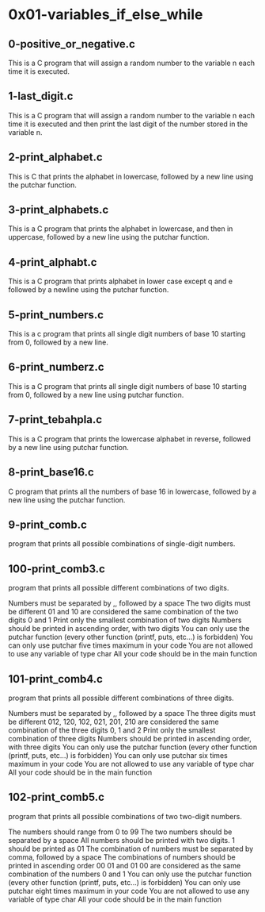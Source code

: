 # 0x01-variables_if_else_while

## 0-positive_or_negative.c
This is a C program that  will assign a random number to the variable n each time it is executed.
## 1-last_digit.c
This is a C program that will assign a random number to the variable n each time it is executed and then print the last digit of the number stored in the variable n.
## 2-print_alphabet.c
This is C that  prints the alphabet in lowercase, followed by a new line using the putchar function.
## 3-print_alphabets.c
This is a C program that prints the alphabet in lowercase, and then in uppercase, followed by a new line using the putchar function.
## 4-print_alphabt.c
This is a C program that prints alphabet in lower case except q and e followed by a newline using the putchar function.
## 5-print_numbers.c
This is a c program that prints all single digit numbers of base 10 starting from 0, followed by a new line.
## 6-print_numberz.c
This is a C program that prints all single digit numbers of base 10 starting from 0, followed by a new line using putchar function.
## 7-print_tebahpla.c
This is a C program that prints the lowercase alphabet in reverse, followed by a new line using putchar function.
## 8-print_base16.c
C program that  prints all the numbers of base 16 in lowercase, followed by a new line using the putchar function.
## 9-print_comb.c
program that prints all possible combinations of single-digit numbers.
## 100-print_comb3.c
program that prints all possible different combinations of two digits.

Numbers must be separated by ,, followed by a space
The two digits must be different
01 and 10 are considered the same combination of the two digits 0 and 1
Print only the smallest combination of two digits
Numbers should be printed in ascending order, with two digits
You can only use the putchar function (every other function (printf, puts, etc…) is forbidden)
You can only use putchar five times maximum in your code
You are not allowed to use any variable of type char
All your code should be in the main function
## 101-print_comb4.c
program that prints all possible different combinations of three digits.

Numbers must be separated by ,, followed by a space
The three digits must be different
012, 120, 102, 021, 201, 210 are considered the same combination of the three digits 0, 1 and 2
Print only the smallest combination of three digits
Numbers should be printed in ascending order, with three digits
You can only use the putchar function (every other function (printf, puts, etc…) is forbidden)
You can only use putchar six times maximum in your code
You are not allowed to use any variable of type char
All your code should be in the main function
## 102-print_comb5.c
 program that prints all possible combinations of two two-digit numbers.

The numbers should range from 0 to 99
The two numbers should be separated by a space
All numbers should be printed with two digits. 1 should be printed as 01
The combination of numbers must be separated by comma, followed by a space
The combinations of numbers should be printed in ascending order
00 01 and 01 00 are considered as the same combination of the numbers 0 and 1
You can only use the putchar function (every other function (printf, puts, etc…) is forbidden)
You can only use putchar eight times maximum in your code
You are not allowed to use any variable of type char
All your code should be in the main function
